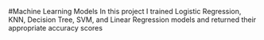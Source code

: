 #Machine Learning Models
In this project I trained Logistic Regression, KNN, Decision Tree, SVM, and Linear Regression models and returned their appropriate accuracy scores 
